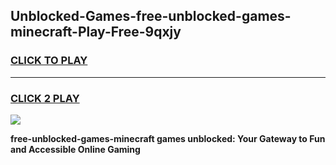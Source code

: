
## Unblocked-Games-free-unblocked-games-minecraft-Play-Free-9qxjy
<h3>
<a href="https://premium76.site?title=free-unblocked-games-minecraft&ref=23A">CLICK TO PLAY</a></h3>
<hr>

<h3>
<a href="https://premium76.site?title=free-unblocked-games-minecraft&ref=23A">CLICK 2 PLAY</a>
  
</h3>

<a href="https://premium76.site?title=free-unblocked-games-minecraft&ref=23A"><img src="https://clearcache.store/games.png"></a>


**free-unblocked-games-minecraft games unblocked: Your Gateway to Fun and Accessible Online Gaming**
